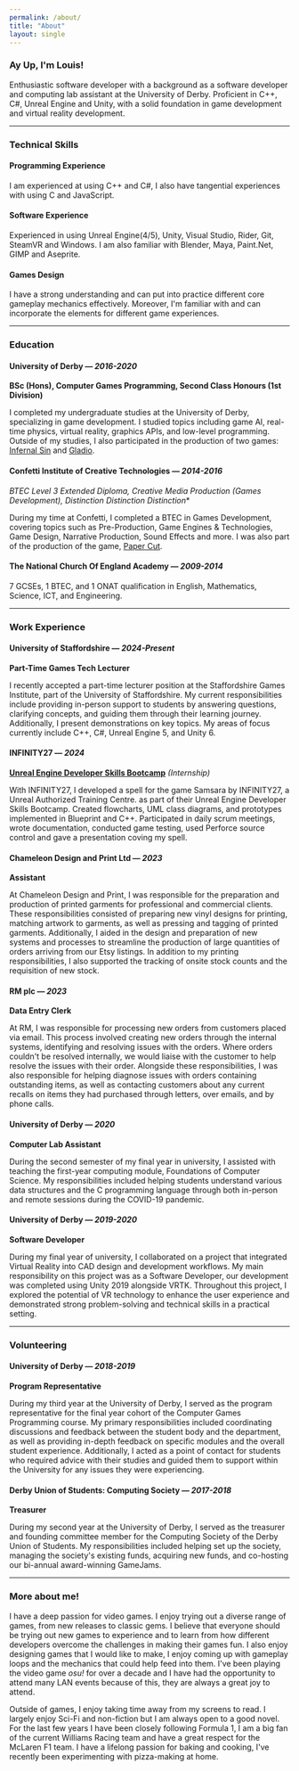 ```yaml
---
permalink: /about/
title: "About"
layout: single
---
```


### Ay Up, I'm Louis!

Enthusiastic software developer with a background as a software developer and computing lab assistant at the University of Derby. Proficient in  C++, C#, Unreal Engine and Unity, with a solid foundation in game development and virtual reality development.

---

### Technical Skills

#### Programming Experience

I am experienced at using C++ and C#, I also have tangential experiences with using C and JavaScript.

#### Software Experience

Experienced in using Unreal Engine(4/5), Unity, Visual Studio, Rider, Git, SteamVR and Windows. I am also familiar with Blender, Maya, Paint.Net, GIMP and Aseprite.

#### Games Design

I have a strong understanding and can put into practice different core gameplay mechanics effectively. Moreover, I'm familiar with and can incorporate the elements for different game experiences.

---

### Education

#### University of Derby — *2016-2020* 

**BSc (Hons), Computer Games Programming, Second Class Honours (1st Division)**

I completed my undergraduate studies at the University of Derby, specializing in game development. I studied topics including game AI, real-time physics, virtual reality, graphics APIs, and low-level programming. Outside of my studies, I also participated in the production of two games: [Infernal Sin](/infernal-sin/) and [Gladio](/gladio/). 

#### Confetti Institute of Creative Technologies — *2014-2016* 

**BTEC Level 3 Extended Diploma, Creative Media Production (Games Development), Distinction* Distinction Distinction**

During my time at Confetti, I completed a BTEC in Games Development, covering topics such as Pre-Production, Game Engines & Technologies, Game Design, Narrative Production, Sound Effects and more. I was also part of the production of the game, [Paper Cut](/paper-cut/).

#### The National Church Of England Academy — *2009-2014* 

7 GCSEs, 1 BTEC, and 1 ONAT qualification in English, Mathematics, Science, ICT, and Engineering.

---

### Work Experience

#### University of Staffordshire — *2024-Present*

**Part-Time Games Tech Lecturer**

I recently accepted a part-time lecturer position at the Staffordshire Games Institute, part of the University of Staffordshire. My current responsibilities include providing in-person support to students by answering questions, clarifying concepts, and guiding them through their learning journey. Additionally, I present demonstrations on key topics. My areas of focus currently include C++, C#, Unreal Engine 5, and Unity 6.

#### INFINITY27 — *2024*

**[Unreal Engine Developer Skills Bootcamp](/infinity27/)** *(Internship)*

With INFINITY27, I developed a spell for the game Samsara by INFINITY27, a Unreal Authorized Training Centre. as part of their Unreal Engine Developer Skills Bootcamp. Created flowcharts, UML class diagrams, and prototypes implemented in Blueprint and C++. Participated in daily scrum meetings, wrote documentation, conducted game testing, used Perforce source control and gave a presentation coving my spell.

#### Chameleon Design and Print Ltd — *2023*

**Assistant**

At Chameleon Design and Print, I was responsible for the preparation and production of printed garments for professional and commercial clients. These responsibilities consisted of preparing new vinyl designs for printing, matching artwork to garments, as well as pressing and tagging of printed garments. Additionally, I aided in the design and preparation of new systems and processes to streamline the production of large quantities of orders arriving from our Etsy listings. In addition to my printing responsibilities, I also supported the tracking of onsite stock counts and the requisition of new stock.


#### RM plc — *2023*

**Data Entry Clerk**

At RM, I was responsible for processing new orders from customers placed via email. This process involved creating new orders through the internal systems, identifying and resolving issues with the orders. Where orders couldn't be resolved internally, we would liaise with the customer to help resolve the issues with their order. Alongside these responsibilities, I was also responsible for helping diagnose issues with orders containing outstanding items, as well as contacting customers about any current recalls on items they had purchased through letters, over emails, and by phone calls.

#### University of Derby — *2020*

**Computer Lab Assistant**

During the second semester of my final year in university, I assisted with teaching the first-year computing module, Foundations of Computer Science. My responsibilities included helping students understand various data structures and the C programming language through both in-person and remote sessions during the COVID-19 pandemic.

#### University of Derby  — *2019-2020*

**Software Developer**

During my final year of university, I collaborated on a project that integrated Virtual Reality into CAD design and development workflows. My main responsibility on this project was as a Software Developer, our development was completed using Unity 2019 alongside VRTK. Throughout this project, I explored the potential of VR technology to enhance the user experience and demonstrated strong problem-solving and technical skills in a practical setting.

--- 

### Volunteering

#### University of Derby  — *2018-2019*

**Program Representative**

During my third year at the University of Derby, I served as the program representative for the final year cohort of the Computer Games Programming course. My primary responsibilities included coordinating discussions and feedback between the student body and the department, as well as providing in-depth feedback on specific modules and the overall student experience. Additionally, I acted as a point of contact for students who required advice with their studies and guided them to support within the University for any issues they were experiencing.

#### Derby Union of Students: Computing Society — *2017-2018* 

**Treasurer**

During my second year at the University of Derby, I served as the treasurer and founding committee member for the Computing Society of the Derby Union of Students. My responsibilities included helping set up the society, managing the society's existing funds, acquiring new funds, and co-hosting our bi-annual award-winning GameJams.

---

### More about me!

I have a deep passion for video games. I enjoy trying out a diverse range of games, from new releases to classic gems. I believe that everyone should be trying out new games to experience and to learn from how different developers overcome the challenges in making their games fun. I also enjoy designing games that I would like to make, I enjoy coming up with gameplay loops and the mechanics that could help feed into them. I've been playing the video game *osu!* for over a decade and I have had the opportunity to attend many LAN events because of this, they are always a great joy to attend. 

Outside of games, I enjoy taking time away from my screens to read. I largely enjoy Sci-Fi and non-fiction but I am always open to a good novel. For the last few years I have been closely following Formula 1, I am a big fan of the current Williams Racing team and have a great respect for the McLaren F1 team. I have a lifelong passion for baking and cooking, I've recently been experimenting with pizza-making at home.

